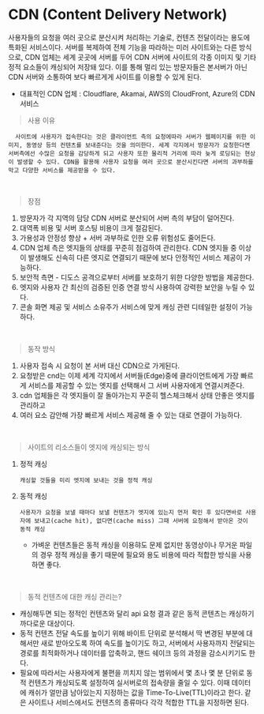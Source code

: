 # CDN (Content Delivery Network)

<!--
- Delivery : 웹페이지나 이미지 동영상 등의 컨텐츠를 서버에서 사용자에게로 전송하는 걸 의미 -->

사용자들의 요청을 여러 곳으로 분산시켜 처리하는 기술로, 컨텐츠 전달이라는 용도에 특화된 서비스이다. 서버를 복제하여 전체 기능을 따라하는 미러 사이트와는 다른 방식으로, CDN 업체는 세계 곳곳에 서버를 두어 CDN 서버에 사이트의 각종 이미지 및 기타 정적 요소들이 캐싱되어 저장돼 있다. 이를 통해 멀리 있는 방문자들은 본서버가 아닌 CDN 서버와 소통하여 보다 빠르게게 사이트를 이용할 수 있게 된다.

- 대표적인 CDN 업체 : Cloudflare, Akamai, AWS의 CloudFront, Azure의 CDN 서비스

> 사용 이유

```
  사이트에 사용자가 접속한다는 것은 클라이언트 측의 요청에따라 서버가 웹페이지를 위한 이미지, 동영상 등의 컨텐츠를 보내준다는 것을 의미한다. 세계 각지에서 방문자가 요청한다면 서버측에선 수많은 요청을 감당하게 되고 사용자 또한 물리적 거리에 따라 늦게 로딩되는 현상이 발생할 수 있다. CDN을 활용해 사용자 요청을 여러 곳으로 분산시킨다면 서버의 과부하를 막고 다양한 서비스를 제공받을 수 있다.
```

<br/>

> 장점

1. 방문자가 각 지역의 담당 CDN 서버로 분산되어 서버 측의 부담이 덜어진다.
2. 대역폭 비용 및 서버 호스팅 비용이 크게 절감된다.
3. 가용성과 안정성 향상 + 서버 과부하로 인한 오류 위험성도 줄어든다.
4. CDN 업체 측은 엣지들의 상태를 꾸준히 점검하여 관리한다. CDN 엣지들 중 이상이 발생해도 신속히 다른 엣지로 연결되기 때문에 보다 안정적인 서비스 제공이 가능하다.
5. 보안적 측면 - 디도스 공격으로부터 서버를 보호하기 위한 다양한 방법을 제공한다.
6. 엣지와 사용자 간 최신의 검증된 인증 연결 방식 사용하여 강력한 보안을 누릴 수 있다.
7. 콘솔 화면 제공 및 서비스 소유주가 서비스에 맞게 캐싱 관련 디테일한 설정이 가능하다.

<br/>

> 동작 방식

1. 사용자 접속 시 요청이 본 서버 대신 CDN으로 가게된다.
2. 요청받은 cnd는 이제 세계 각지에서 서버들(Edge)중에 클라이언트에게 가장 빠르게 서비스를 제공할 수 있는 엣지를 선택해서 그 서버 사용자에게 연결시켜준다.
3. cdn 업체들은 각 엣지들이 잘 돌아가는지 꾸준히 헬스체크해서 상태 안좋은 엣지를 관리하고
4. 여러 요소 감안해 가장 빠르게 서비스 제공해 줄 수 있는 대로 연결이 가능하다.

<br/>

> 사이트의 리소스들이 엣지에 캐싱되는 방식

1. 정적 캐싱

   ```
   캐싱할 것들을 미리 엣지에 보내는 것을 정적 캐싱
   ```

2. 동적 캐싱

   ```
   사용자가 요청을 보낼 때마다 보낼 컨텐츠가 엣지에 있는지 먼저 확인 후 있다면바로 사용자에 보내고(cache hit), 없다면(cache miss) 그때 서버에 요청해서 받아온 것이 동적 캐싱

   ```

   - 가벼운 컨텐츠들은 동적 캐싱을 이용햐도 문제 없지만 동영상이나 무거운 파일의 경우 정적 캐싱을 좋기 때문에 필요와 용도 비용에 따라 적합한 방식을 사용하면 좋다.

<br/>

> 동적 컨텐츠에 대한 캐싱 관리는?

- 캐싱해두면 되는 정적인 컨텐츠와 달리 api 요청 결과 같은 동적 콘텐츠는 캐싱하기 까다로운 대상이다.
- 동적 컨텐츠 전달 속도를 높이기 위해 바이트 단위로 분석해서 딱 변경된 부분에 대해서만 새로 받아오도록 하여 속도를 높이기도 하고, 서버에서 사용자까지 전달되는 경로를 최적화하거나 데이터를 압축하고, 핸드 쉐이크 등의 과정을 감소시키기도 한다.
- 필요에 따라서는 사용자에게 불편을 끼치지 않는 범위에서 몇 초나 몇 분 단위로 동적 컨텐츠가 캐싱되도록 설정하여 실서버로의 접속량을 줄일 수 있다. 이때 데이터에 캐쉬가 얼만큼 남아있는지 지정하는 값을 Time-To-Live(TTL)이라고 한다. 같은 사이트나 서비스에서도 컨텐츠의 종류마다 각각 적합한 TTL을 지정하면 된다.
